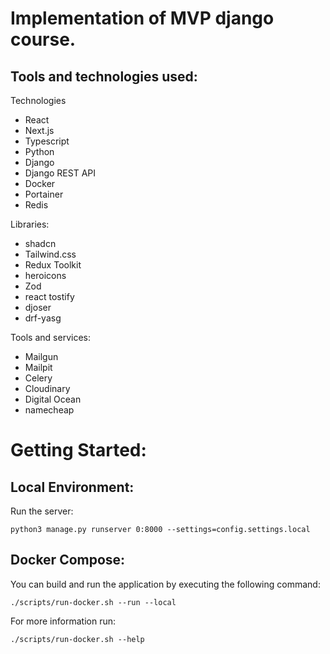 # Implementation of MVP django course.

## Tools and technologies used:

Technologies
- React
- Next.js
- Typescript
- Python
- Django
- Django REST API
- Docker
- Portainer
- Redis

Libraries:
- shadcn
- Tailwind.css
- Redux Toolkit
- heroicons
- Zod
- react tostify
- djoser
- drf-yasg

Tools and services:
- Mailgun
- Mailpit
- Celery
- Cloudinary
- Digital Ocean
- namecheap

# Getting Started:

## Local Environment:

Run the server:

```shell
python3 manage.py runserver 0:8000 --settings=config.settings.local
```

## Docker Compose:

You can build and run the application by executing the following command:

```shell
./scripts/run-docker.sh --run --local
```

For more information run:

```shell
./scripts/run-docker.sh --help
```
